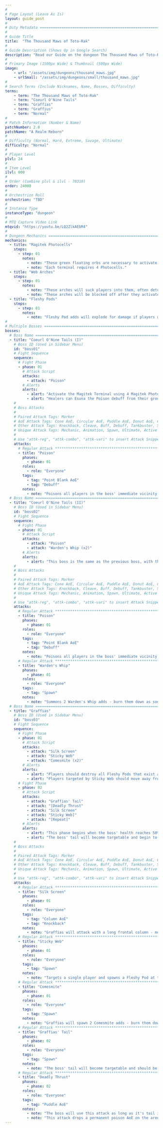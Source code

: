 ```yaml
---
#
# Page Layout (Leave As Is)
layout: guide_post
#
# Duty Metadata ================================================================
#
# Guide Title
title:  "The Thousand Maws of Toto-Rak"
#
# Guide Description (Shows Up in Google Search)
description: "Read our Guide on the dungeon The Thousand Maws of Toto-Rak (Normal) where you'll face off against Coeurl O'Nine Tails and Graffias."
#
# Primary Image (1500px Wide) & Thumbnail (500px Wide)
image:
    - url: "/assets/img/dungeons/thousand_maws.jpg"
    - urlSmall: "/assets/img/dungeons/small/thousand_maws.jpg"
#
# Search Terms (Include Nicknames, Name, Bosses, Difficulty)
terms:
    - term: "The Thousand Maws of Toto-Rak"
    - term: "Coeurl O'Nine Tails"
    - term: "Graffias"
    - term: "Graffius"
    - term: "Normal"
#
# Patch Information (Number & Name)
patchNumber: 2.0
patchName: "A Realm Reborn"
#
# Difficulty (Normal, Hard, Extreme, Savage, Ultimate)
difficulty: "Normal"
#
# Player Level
plvl: 24
#
# Item Level
ilvl: 000
#
# Order (Combine plvl & ilvl - 70310)
order: 24000
#
# Orchestrion Roll
orchestrion: "TBD"
#
# Instance Type
instanceType: "dungeon"
#
# MTQ Capture Video Link
mtqvid: "https://youtu.be/LQ2ZlkAEbM4"
#
# Dungeon Mechanics ============================================================
mechanics:
  - title: "Magitek Photocells"
    steps:
      - step: 01
        notes:
          - note: "These green floating orbs are necessary to activate two Magitek Terminals during the dungeon."
          - note: "Each terminal requires 4 Photocells."
  - title: "Web Arches"
    steps:
      - step: 01
        notes:
          - note: "These arches will suck players into them, often detonating a Fleshy Pod in the process."
          - note: "These arches will be blocked off after they activate and must be destroyed in order to progress through them."
  - title: "Fleshy Pods"
    steps:
      - step: 01
        notes:
          - note: "Fleshy Pod adds will explode for damage if players get too close to them - destroy them using ranged attacks when possible."
#
# Multiple Bosses ==============================================================
bosses:
  # Boss Name ==================================================================
  - title: "Coeurl O'Nine Tails (I)"
    # Boss ID (Used in Sidebar Menu)
    id: "boss01"
    # Fight Sequence
    sequence:
      # Fight Phase
      - phase: 01
        # Attack Script
        attacks:
          - attack: "Poison"
        # Alerts
        alerts:
          - alert: "Activate the Magitek Terminal using 4 Magitek Photocells to force the boss to spawn."
          - alert: "Healers can Esuna the Poison debuff from their group members."
    #
    # Boss Attacks
    #
    # Paired Attack Tags: Marker
    # AoE Attack Tags: Cone AoE, Circular AoE, Puddle AoE, Donut AoE, Column AoE, Area AoE, Point Blank AoE, Raid Wide AoE, Proximity AoE
    # Other Attack Tags: Knockback, Cleave, Buff, Debuff, Tankbuster, Stack, Spread, Tether, Stun
    # Unique Attack Tags: Mechanic, Animation, Spawn, Ultimate, Active Time Maneuver
    #
    # Use "attk-reg", "attk-combo", "attk-vari" to insert Attack Snippets.
    attacks:
      # Regular Attack *********************************************************
      - title: "Poison"
        phases:
          - phase: 01
        roles:
          - role: "Everyone"
        tags:
          - tag: "Point Blank AoE"
          - tag: "Debuff"
        notes:
          - note: "Poisons all players in the boss' immediate vicinity."
  # Boss Name ==================================================================
  - title: "Coeurl O'Nine Tails (II)"
    # Boss ID (Used in Sidebar Menu)
    id: "boss02"
    # Fight Sequence
    sequence:
      # Fight Phase
      - phase: 01
        # Attack Script
        attacks:
          - attack: "Poison"
          - attack: "Warden's Whip (x2)"
        # Alerts
        alerts:
          - alert: "This boss is the same as the previous boss, with the exception that it will summon 2 Warden's Whip adds during the fight."
    #
    # Boss Attacks
    #
    # Paired Attack Tags: Marker
    # AoE Attack Tags: Cone AoE, Circular AoE, Puddle AoE, Donut AoE, Column AoE, Area AoE, Point Blank AoE, Raid Wide AoE, Proximity AoE
    # Other Attack Tags: Knockback, Cleave, Buff, Debuff, Tankbuster, Stack, Spread, Tether, Stun
    # Unique Attack Tags: Mechanic, Animation, Spawn, Ultimate, Active Time Maneuver
    #
    # Use "attk-reg", "attk-combo", "attk-vari" to insert Attack Snippets.
    attacks:
      # Regular Attack *********************************************************
      - title: "Poison"
        phases:
          - phase: 01
        roles:
          - role: "Everyone"
        tags:
          - tag: "Point Blank AoE"
          - tag: "Debuff"
        notes:
          - note: "Poisons all players in the boss' immediate vicinity."
      # Regular Attack *********************************************************
      - title: "Warden's Whip"
        phases:
          - phase: 01
        roles:
          - role: "Everyone"
        tags:
          - tag: "Spawn"
        notes:
          - note: "Summons 2 Warden's Whip adds - burn them down as soon as possible."
  # Boss Name ==================================================================
  - title: "Graffias"
    # Boss ID (Used in Sidebar Menu)
    id: "boss03"
    # Fight Sequence
    sequence:
      # Fight Phase
      - phase: 01
        # Attack Script
        attacks:
          - attack: "Silk Screen"
          - attack: "Sticky Web"
          - attack: "Comesmite (x2)"
        # Alerts
        alerts:
          - alert: "Players should destroy all Fleshy Pods that exist around the arena before switching to the boss."
          - alert: "Players targeted by Sticky Web should move away from their Fleshy Pod before detonating it."
      # Fight Phase
      - phase: 02
        # Attack Script
        attacks:
          - attack: "Graffias' Tail"
          - attack: "[Deadly Thrust"
          - attack: "Silk Screen"
          - attack: "Sticky Web]"
          - attack: "[Repeat]"
        # Alerts
        alerts:
          - alert: "This phase begins when the boss' health reaches 50%."
          - alert: "The boss' tail will become targetable and begin to drop large poison AoEs on the arena - destroy the tail to prevent this attack from covering the arena."
    #
    # Boss Attacks
    #
    # Paired Attack Tags: Marker
    # AoE Attack Tags: Cone AoE, Circular AoE, Puddle AoE, Donut AoE, Column AoE, Area AoE, Point Blank AoE, Raid Wide AoE, Proximity AoE
    # Other Attack Tags: Knockback, Cleave, Buff, Debuff, Tankbuster, Stack, Spread, Tether, Stun
    # Unique Attack Tags: Mechanic, Animation, Spawn, Ultimate, Active Time Maneuver
    #
    # Use "attk-reg", "attk-combo", "attk-vari" to insert Attack Snippets.
    attacks:
      # Regular Attack *********************************************************
      - title: "Silk Screen"
        phases:
          - phase: 01
        roles:
          - role: "Everyone"
        tags:
          - tag: "Column AoE"
          - tag: "Knockback"
        notes:
          - note: "Graffias will attack with a long frontal column - move out of the way avoid being knocked back off the arena."
      # Regular Attack *********************************************************
      - title: "Sticky Web"
        phases:
          - phase: 01
        roles:
          - role: "Everyone"
        tags:
          - tag: "Spawn"
        notes:
          - note: "Targets a single player and spawns a Fleshy Pod at their location - have this player move away and then destroy the Pod to avoid having it explode near players."
      # Regular Attack *********************************************************
      - title: "Comesmite"
        phases:
          - phase: 01
        roles:
          - role: "Everyone"
        tags:
          - tag: "Spawn"
        notes:
          - note: "Graffias will spawn 2 Comesmite adds - burn them down as soon as possible."
      # Regular Attack *********************************************************
      - title: "Graffias' Tail"
        phases:
          - phase: 02
        roles:
          - role: "Everyone"
        tags:
          - tag: "Spawn"
        notes:
          - note: "The boss' tail will become targetable and should be destroyed before players continue attacking the boss to prevent it from using Deadly Thrust."
      # Regular Attack *********************************************************
      - title: "Deadly Thrust"
        phases:
          - phase: 02
        roles:
          - role: "Everyone"
        tags:
          - tag: "Puddle AoE"
        notes:
          - note: "The boss will use this attack as long as it's tail is still alive."
          - note: "This attack drops a permanent poison AoE on the arena, covering up available space."
---
```


